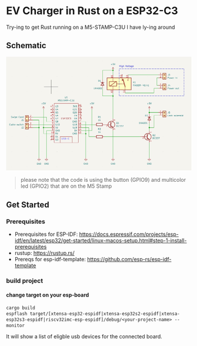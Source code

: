 # EV Charger in Rust on a ESP32-C3

Try-ing to get Rust running on a M5-STAMP-C3U I have ly-ing around

## Schematic

![Schematic](images/schematic.png?raw=true "Schematic")

> please note that the code is using the button (GPIO9) and multicolor led (GPIO2) that are on the M5 Stamp

## Get Started

### Prerequisites

 - Prerequisites for ESP-IDF: https://docs.espressif.com/projects/esp-idf/en/latest/esp32/get-started/linux-macos-setup.html#step-1-install-prerequisites 
 - rustup: https://rustup.rs/
 - Prereqs for esp-idf-template: https://github.com/esp-rs/esp-idf-template

### build project

#### change target on your esp-board

```
cargo build
espflash target/[xtensa-esp32-espidf|xtensa-esp32s2-espidf|xtensa-esp32s3-espidf|riscv32imc-esp-espidf]/debug/<your-project-name> --monitor
```

It will show a list of eligble usb devices for the connected board.